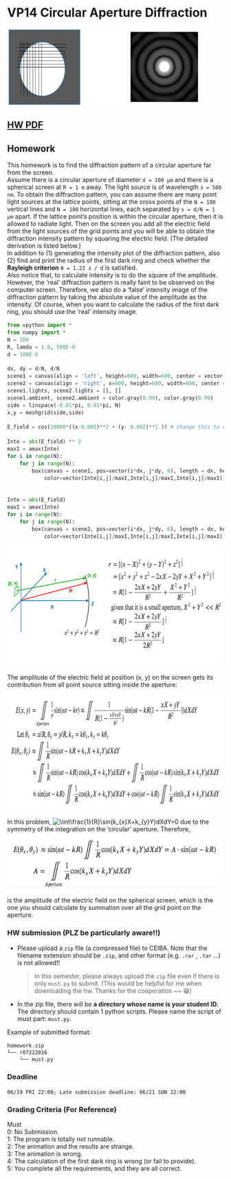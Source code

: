 # VP14 Circular Aperture Diffraction
<img width="450" height="180" src="../graph/hw5-1.png"/> 

## [HW PDF](https://drive.google.com/file/d/19Xk_jpzIEb4NkeZdBsoUa6gmDDwmwvOa/view)

## Homework
This homework is to find the diffraction pattern of a circular aperture far from the screen.   
Assume there is a circular aperture of diameter `d = 100 μm` and there is a spherical screen at `R = 1 m` away. The light source is of wavelength `𝜆 = 500 nm`. To obtain the diffraction pattern, you can assume there are many point light sources at the lattice points, sitting at the cross points of the `N = 100` vertical lines and `N = 100` horizontal lines, each separated by `s = d/N = 1 μm` apart. If the lattice point’s position is within the circular aperture, then it is allowed to radiate light. Then on the screen you add all the electric field from the light sources of the grid points and you will be able to obtain the diffraction intensity pattern by squaring the electric field. (The detailed derivation is listed below.)   
In addition to (1) generating the intensity plot of the diffraction pattern, also (2) find and print the radius of the first dark ring and check whether the **Rayleigh criterion** `θ = 1.22 𝜆 / d` is satisfied.   
Also notice that, to calculate intensity is to do the square of the amplitude. However, the ‘real’ diffraction pattern is really faint to be observed on the computer screen. Therefore, we also do a ‘false’ intensity image of the diffraction pattern by taking the absolute value of the amplitude as the intensity. Of course, when you want to calculate the radius of the first dark ring, you should use the ‘real’ intensity image.

```python
from vpython import *
from numpy import *
N = 100
R, lamda = 1.0, 500E-9
d = 100E-6

dx, dy = d/N, d/N
scene1 = canvas(align = 'left', height=600, width=600, center = vector(N*dx/2, N*dy/2, 0))
scene2 = canvas(align = 'right', x=600, height=600, width=600, center = vector(N*dx/2, N*dy/2, 0))
scene1.lights, scene2.lights = [], []
scene1.ambient, scene2.ambient = color.gray(0.99), color.gray(0.99)
side = linspace(-0.01*pi, 0.01*pi, N)
x,y = meshgrid(side,side)

E_field = cos(10000*((x-0.005)**2 + (y- 0.002)**2 )) # change this to calculate the electric field of diffraction of the aperture

Inte = abs(E_field) ** 2
maxI = amax(Inte)
for i in range(N):
	for j in range(N):
		box(canvas = scene1, pos=vector(i*dx, j*dy, 0), length = dx, height= dy, width = dx,
			color=vector(Inte[i,j]/maxI,Inte[i,j]/maxI,Inte[i,j]/maxI))


Inte = abs(E_field)
maxI = amax(Inte)
for i in range(N):
	for j in range(N):
		box(canvas = scene2, pos=vector(i*dx, j*dy, 0), length = dx, height= dy, width = dx,
			color=vector(Inte[i,j]/maxI,Inte[i,j]/maxI,Inte[i,j]/maxI))
```


<img width="650" height="280" src="../graph/hw5-aperture.png"/> 


The amplitude of the electric field at position (x, y) on the screen gets its contribution from all point source sitting inside the aperture:

<img width="700" height="270" src="../graph/hw5-eq1.png"/> 

In this problem, <img src="https://latex.codecogs.com/gif.latex?\dpi{150}&space;\iint\frac{1}{R}\sin(k_{x}X+k_{y}Y)dXdY=0" title="\iint\frac{1}{R}\sin(k_{x}X+k_{y}Y)dXdY=0" height=40/> due to the symmetry of the integration on the ‘circular’ aperture. Therefore,

<img width="535" height="117" src="../graph/hw5-eq2.png"/> 

is the amplitude of the electric field on the spherical screen, which is the one you should calculate by summation over all the grid point on the aperture.

### HW submission (PLZ be particularly aware!!)
+ Please upload a `zip` file (a compressed file) to CEIBA. Note that the filename extension should be `.zip`, and other format (e.g. `.rar` , `.tar` ...) is not allowed!!  
    > In this semester, please always upload the `zip` file even if there is only `must.py` to submit. (This would be helpful for me when downloading the hw. Thanks for the cooperation \~\~ :grin:)  

+ In the zip file, there will be **a directory whose name is your student ID.** The directory should contain 1 python scripts. Please name the script of must part: `must.py`.  


Example of submitted format: 
```
homework.zip
└── r07222016
    └── must.py
```

### Deadline
`06/19 FRI 22:00; Late submission deadline: 06/21 SUN 22:00`  

### Grading Criteria (For Reference)    
Must  
0: No Submission.  
1: The program is totally not runnable.  
2: The animation and the results are strange.  
3: The animation is wrong.   
4: The calculation of the first dark ring is wrong (or fail to provide).  
5: You complete all the requirements, and they are all correct.  

    
